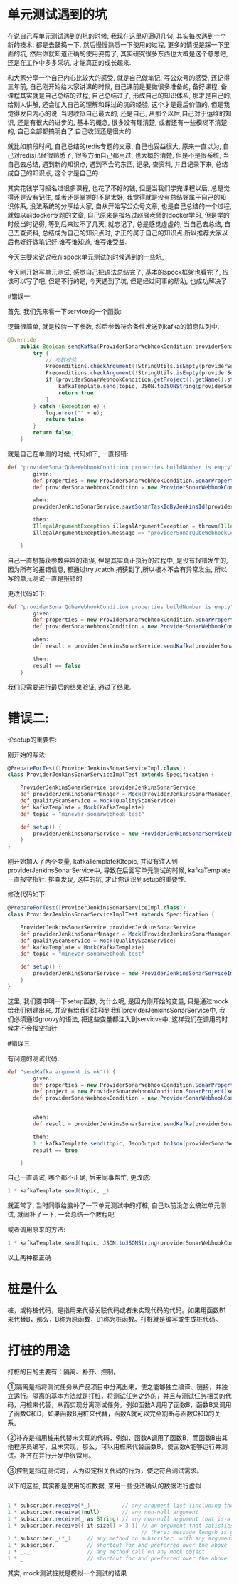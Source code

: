 # 单元测试遇到的坑

在说自己写单元测试遇到的坑的时候, 我现在这里叨逼叨几句, 其实每次遇到一个新的技术, 都是去鼓捣一下, 然后慢慢熟悉一下使用的过程, 更多的情况是踩一下里面的坑, 然后你就知道正确的使用姿势了, 其实研究很多东西也大概是这个意思吧, 还是在工作中多多采坑, 才能真正的成长起来.



和大家分享一个自己内心比较大的感受, 就是自己做笔记, 写公众号的感受, 还记得三年前, 自己刚开始给大家讲课的时候, 自己课前是要做很多准备的, 备好课程, 备课程其实就是自己总结的过程, 自己总结过了, 形成自己的知识体系, 那才是自己的, 给别人讲解, 还会加入自己的理解和踩过的坑的经验, 这个才是最后价值的, 但是我觉得发自内心的说, 当时收货自己最大的, 还是自己, 从那个以后,自己对于运维的知识, 还是有很大的进步的, 基本的概念, 很多没有理清楚, 或者还有一些模糊不清楚的, 自己全部都搞明白了.自己收货还是很大的.



就比如前段时间, 自己总结的redis专题的文章, 自己也受益很大, 原来一直以为, 自己对redis已经很熟悉了, 很多方面自己都用过, 也大概的清楚, 但是不是很系统, 当自己去总结, 遇到新的知识点, 遇到不会的东西, 记录, 查资料, 并且记录下来, 总结成自己的知识点, 这个才是自己的.



其实花钱学习报名过很多课程, 也花了不好的钱, 但是当我们学完课程以后, 总是觉得还是没有记住, 或者还是掌握的不是太好, 我觉得就是没有总结好属于自己的知识体系, 没法系统的分享给大家, 自从开始写公众号文章, 也是自己总结的一个过程, 就如以前docker专题的文章, 自己原来是报名过赵强老师的docker学习, 但是学的时候当时记得, 等到后来过不了几天, 就忘记了, 总是感觉虚虚的, 当自己去总结, 自己去查资料, 总结成为自己的知识点时, 才正的属于自己的知识点.所以推荐大家以后也好好做笔记好.谁写谁知道, 谁写谁受益.



今天主要来说说我在spock单元测试的时候遇到的一些坑,

今天刚开始写单元测试, 感觉自己把语法总结完了, 基本的spock框架也看完了, 应该可以写了吧, 但是不行的是, 今天遇到了坑, 但是经过同事的帮助, 也成功解决了.

#错误一:

首先, 我们先来看一下service的一个函数:

逻辑很简单, 就是校验一下参数, 然后参数符合条件发送到kafka的消息队列中.

```java
@Override
    public Boolean sendKafka(ProviderSonarWebhookCondition providerSonarWebhookCondition) {
        try {
            // 参数校验
            Preconditions.checkArgument(!StringUtils.isEmpty(providerSonarWebhookCondition.getProperties().getBuildNumber()), "providerSonarQubeWebhookCondition.getProperties().getBuildNumber() is empty");
            Preconditions.checkArgument(!StringUtils.isEmpty(providerSonarWebhookCondition.getProject().getKey()), "projectKey is empty");
            if (providerSonarWebhookCondition.getProject().getName().startsWith("XM") && providerSonarWebhookCondition.getProject().getName().contains("-")) {
                kafkaTemplate.send(topic, JSON.toJSONString(providerSonarWebhookCondition));
                return true;
            }
        } catch (Exception e) {
            log.error("" + e);
            return false;
        }
        return false;
    }
```

就是自己在单测的时候, 代码如下, 一直报错:

```groovy
def "providerSonarQubeWebhookCondition properties buildNumber is empty"() {
        given:
        def properties = new ProviderSonarWebhookCondition.SonarProperties(buildNumber: "")
        def providerSonarWebhookCondition = new ProviderSonarWebhookCondition(properties: properties)

        when:
        providerJenkinsSonarService.saveSonarTaskIdByJenkinsId(providerSonarWebhookCondition)

        then:
        IllegalArgumentException illegalArgumentException = thrown(IllegalArgumentException)
        illegalArgumentException.message == "providerSonarQubeWebhookCondition.getProperties().getBuildNumber() is empty"

    }
```

自己一直想捕获参数异常的错误, 但是其实真正执行的过程中, 是没有报错发生的, 因为所有的报错信息, 都通过try /catch 捕获到了,所以根本不会有异常发生, 所以写的单元测试一直是报错的

更改代码如下:

```groovy
def "providerSonarQubeWebhookCondition properties buildNumber is empty"() {
        given:
        def properties = new ProviderSonarWebhookCondition.SonarProperties(buildNumber: "")
        def providerSonarWebhookCondition = new ProviderSonarWebhookCondition(properties: properties)

        when:
        def result = providerJenkinsSonarService.sendKafka(providerSonarWebhookCondition)

        then:
        result == false
    }
```

我们只需要进行最后的结果验证, 通过了结果.



# 错误二:

论setup的重要性:

刚开始的写法:

```groovy
@PrepareForTest([ProviderJenkinsSonarServiceImpl.class])
class ProviderJenkinsSonarServiceImplTest extends Specification {

    ProviderJenkinsSonarService providerJenkinsSonarService
    def providerJenkinsSonarManager = Mock(ProviderJenkinsSonarManager)
    def qualityScanService = Mock(QualityScanService)
    def kafkaTemplate = Mock(KafkaTemplate)
    def topic = "minevar-sonarwebhook-test"

    def setup() {
        providerJenkinsSonarService = new ProviderJenkinsSonarServiceImpl(providerJenkinsSonarManager:providerJenkinsSonarManager, qualityScanService:qualityScanService)
    }
}
```

刚开始加入了两个变量, kafkaTemplate和topic, 并没有注入到providerJenkinsSonarService中, 导致在后面写单元测试的时候, kafkaTemplate一直报空指针. 排查发现, 这样的坑, 才让你认识到setup的重要性.

修改代码如下:

```groovy
@PrepareForTest([ProviderJenkinsSonarServiceImpl.class])
class ProviderJenkinsSonarServiceImplTest extends Specification {

    ProviderJenkinsSonarService providerJenkinsSonarService
    def providerJenkinsSonarManager = Mock(ProviderJenkinsSonarManager)
    def qualityScanService = Mock(QualityScanService)
    def kafkaTemplate = Mock(KafkaTemplate)
    def topic = "minevar-sonarwebhook-test"

    def setup() {
        providerJenkinsSonarService = new ProviderJenkinsSonarServiceImpl(providerJenkinsSonarManager:providerJenkinsSonarManager, qualityScanService:qualityScanService, kafkaTemplate:kafkaTemplate, topic:topic)
    }
}
```

这里, 我们要申明一下setup函数, 为什么呢, 是因为刚开始的变量, 只是通过mock给我们创建出来, 并没有给我们注释到我们providerJenkinsSonarService中, 我们必须通过groovy的语法, 把这些变量都注入到servicve中, 这样我们在调用的时候才不会报空指针



#错误三:

有问题的测试代码:

```groovy
def "sendKafka argument is ok"() {
        given:
        def properties = new ProviderSonarWebhookCondition.SonarProperties(buildNumber: 1234)
        def project = new ProviderSonarWebhookCondition.SonarProject(key: "minevar", name: "XM1907901-123")
        def providerSonarWebhookCondition = new ProviderSonarWebhookCondition(project: project, properties: properties)


        when:
        def result = providerJenkinsSonarService.sendKafka(providerSonarWebhookCondition)

        then:
        1 * kafkaTemplate.send(topic, JsonOutput.toJson(providerSonarWebhookCondition))
        result == true

    }
```

自己一直调试, 哪个都不正确, 后来同事帮忙, 更改成:

```groovy
1 * kafkaTemplate.send(topic, _)
```

就正常了, 当时同事给脑补了一下单元测试中的打桩, 自己以前没怎么搞过单元测试, 就闹补了一下, 一会总结一个教程吧

或者调用原来的方法:

```groovy
1 * kafkaTemplate.send(topic, JSON.toJSONString(providerSonarWebhookCondition))
```

以上两种都正确

# 桩是什么

桩，或称桩代码，是指用来代替关联代码或者未实现代码的代码。如果用函数B1来代替B，那么，B称为原函数，B1称为桩函数。打桩就是编写或生成桩代码。

# 打桩的用途

打桩的目的主要有：隔离、补齐、控制。

①隔离是指将测试任务从产品项目中分离出来，使之能够独立编译、链接，并独立运行。隔离的基本方法就是打桩，将测试任务之外的，并且与测试任务相关的代码，用桩来代替，从而实现分离测试任务。例如函数A调用了函数B，函数B又调用了函数C和D，如果函数B用桩来代替，函数A就可以完全割断与函数C和D的关系。

②补齐是指用桩来代替未实现的代码，例如，函数A调用了函数B，而函数B由其他程序员编写，且未实现，那么，可以用桩来代替函数B，使函数A能够运行并测试。补齐在并行开发中很常用。

③控制是指在测试时，人为设定相关代码的行为，使之符合测试需求。

以下的这些, 其实都是使用的桩数据, 来用一些没法确认的数据进行虚拟

```groovy

1 * subscriber.receive(*_)          // any argument list (including the empty argument list)
1 * subscriber.receive(!null)       // any non-null argument
1 * subscriber.receive(_ as String) // any non-null argument that is-a String
1 * subscriber.receive({ it.size() > 3 }) // an argument that satisfies the given predicate
                                          // (here: message length is greater than 3)
1 * subscriber._(*_)     // any method on subscriber, with any argument list
1 * subscriber._         // shortcut for and preferred over the above
1 * _._                  // any method call on any mock object
1 * _                    // shortcut for and preferred over the above
```

其实, mock测试桩就是模拟一个测试的结果



